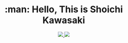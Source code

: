 <h1 align="center">:man: Hello, This is Shoichi Kawasaki</h1>

<!-- <p align="center">
  <a href="#Portfolio">Portfolio</a> |
  <a href="#test">Test</a> |
  <a href="#test">Test</a>
</p> -->

<p align="center">
  <a href="mailto:r02.gm.2100219@da.iwasaki.ac.jp">
    <img src="https://img.shields.io/badge/-r02.gm.2100219@da.iwasaki.ac.jp-c14438?style=flat&logo=Gmail&logoColor=white&link=mailto:r02.gm.2100219@da.iwasaki.ac.jp"></img>
  </a>
  <a href="https://www.github.com/shopipi/">
    <img src="https://img.shields.io/badge/-shopipi-grey?style=flat&logo=github&logoColor=white&link=https://github.com/shopipi/"></img>
  </a>
</p>

<!-- <h2 align="center">Portfolio</h2>

| 個人製作 || チーム制作 ||
| :---: | :--- | :---: | :--- |
| <h3><a href="https://github.com/shopipi/GitHubPlus">GitHub+<br><br>Discord BOT</a></h3> | <img src="https://cdn.discordapp.com/attachments/732196715666341919/859231870473338880/After.png" width="400" alt=""> | <h3><a href="https://ydagame.github.io/DX9-Team/">KORO - Project<br><br>DirectX 9</a></h3> | ![](http://placehold.it/400x200/78c5d6/fff/) | -->
  
<!-- - ○○
- ✕✕

<h1 id="Portfolio">:open_file_folder: Portfolio</h1> -->

<!-- ## Some of my Github Stats -->

<!-- [![Github stats](https://github-readme-stats.vercel.app/api?username=shopipi&show_icons=true&include_all_commits=true)](https://github.com/shopipi/github-readme-stats) -->
<!-- [![Top Langs](https://github-readme-stats.vercel.app/api/top-langs/?username=shopipi&layout=compact)](https://github.com/shopipi/github-readme-stats) -->
